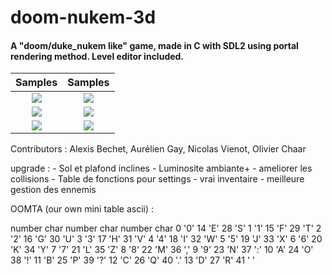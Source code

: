 # doom-nukem-3d

#### A "doom/duke_nukem like" game, made in C with SDL2 using portal rendering method. Level editor included.

Samples | Samples  
:-------------------------:|:-------------------------:
![](resources/gif_parkour.gif)  |  ![](resources/gif_branch.gif)
![](resources/gif_chillday.gif)  |  ![](resources/gif_spacepasserelle.gif)
![](resources/gif_editor-1.gif)  | ![](resources/gif_editor-2.gif) 

Contributors : Alexis Bechet, Aurélien Gay, Nicolas Vienot, Olivier Chaar

upgrade :
	- Sol et plafond inclines
	- Luminosite ambiante+
	- ameliorer les collisions
	- Table de fonctions pour settings
	- vrai inventaire
	- meilleure gestion des ennemis

OOMTA (our own mini table ascii) :

number	char		number	char		number	char
	 0	 '0'			14	 'E'			28	 'S'
	 1	 '1'			15	 'F'			29	 'T'
	 2	 '2'			16	 'G'			30	 'U'
	 3	 '3'			17	 'H'			31	 'V'
	 4	 '4'			18	 'I'			32	 'W'
	 5	 '5'			19	 'J'			33	 'X'
	 6	 '6'			20	 'K'			34	 'Y'
	 7	 '7'			21	 'L'			35	 'Z'
	 8	 '8'			22	 'M'			36	 ','
	 9	 '9'			23	 'N'			37	 ':'
	10	 'A'			24	 'O'			38	 '!'
	11	 'B'			25	 'P'			39	 '?'
	12	 'C'			26	 'Q'			40	 '.'
	13	 'D'			27	 'R'			41	 ' '
